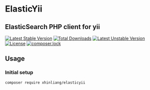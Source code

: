 # ElasticYii
ElasticSearch PHP client for yii
---
[![Latest Stable Version](https://poser.pugx.org/xhinliang/elasticyii/v/stable)](https://packagist.org/packages/xhinliang/elasticyii)
[![Total Downloads](https://poser.pugx.org/xhinliang/elasticyii/downloads)](https://packagist.org/packages/xhinliang/elasticyii)
[![Latest Unstable Version](https://poser.pugx.org/xhinliang/elasticyii/v/unstable)](https://packagist.org/packages/xhinliang/elasticyii)
[![License](https://poser.pugx.org/xhinliang/elasticyii/license)](https://packagist.org/packages/xhinliang/elasticyii)
[![composer.lock](https://poser.pugx.org/xhinliang/elasticyii/composerlock)](https://packagist.org/packages/xhinliang/elasticyii)

## Usage

### Initial setup
```
composer require xhinliang/elasticyii
```




